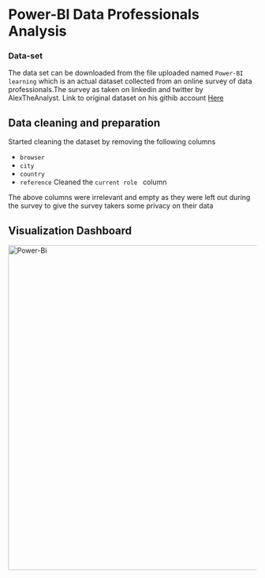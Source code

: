 # Power-BI Data Professionals Analysis
### Data-set
The data set can be downloaded from the file uploaded named `Power-BI learning` which is an actual dataset collected from an online survey of data professionals.The survey as taken on linkedin and twitter by AlexTheAnalyst. Link to original dataset on his githib account [Here](https://github.com/AlexTheAnalyst/Power-BI/blob/main/Power%20BI%20-%20Final%20Project.xlsx) 

## Data cleaning and preparation
Started cleaning the dataset by removing the following columns
- `browser`
- `city`
- `country`
- `reference`
Cleaned the `current role ` column
  
The above columns were irrelevant and empty as they were left out during the survey to give the survey takers some privacy on their data
## Visualization Dashboard
<img width="660" alt="Power-Bi" src="https://github.com/The-alpha-male/Power-BI/assets/69481921/779933b1-d09a-438f-a10b-605a765e90d3">
